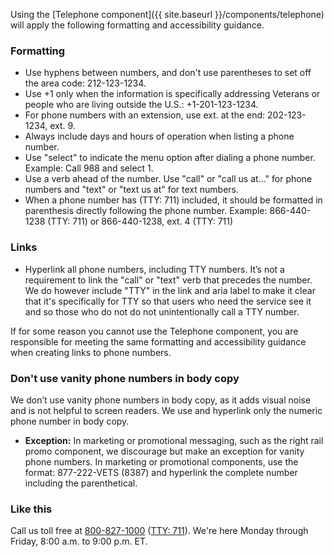 
Using the [Telephone component]({{ site.baseurl }}/components/telephone) will apply the following formatting and accessibility guidance.

### Formatting 

* Use hyphens between numbers, and don't use parentheses to set off the area code: 212-123-1234.
* Use +1 only when the information is specifically addressing Veterans or people who are living outside the U.S.: +1-201-123-1234.
* For phone numbers with an extension, use ext. at the end: 202-123-1234, ext. 9.
* Always include days and hours of operation when listing a phone number.
* Use "select" to indicate the menu option after dialing a phone number. Example: Call 988 and select 1.
* Use a verb ahead of the number. Use "call" or "call us at..." for phone numbers and "text" or "text us at" for text numbers.
* When a phone number has (TTY: 711) included, it should be formatted in parenthesis directly following the phone number. Example: 866-440-1238 (TTY: 711) or 866-440-1238, ext. 4 (TTY: 711)

### Links
* Hyperlink all phone numbers, including TTY numbers. It’s not a requirement to link the "call" or "text" verb that precedes the number. We do however include "TTY" in the link and aria label to make it clear that it's specifically for TTY so that users who need the service see it and so those who do not do not unintentionally call a TTY number.

If for some reason you cannot use the Telephone component, you are responsible for meeting the same formatting and accessibility guidance when creating links to phone numbers. 

### Don't use vanity phone numbers in body copy
We don’t use vanity phone numbers in body copy, as it adds visual noise and is not helpful to screen readers. We use and hyperlink only the numeric phone number in body copy.

- **Exception:** In marketing or promotional messaging, such as the right rail promo component, we discourage but make an exception for vanity phone numbers. In marketing or promotional components, use the format: 877-222-VETS (8387) and hyperlink the complete number including the parenthetical.

<div class="do-dont">
<div class="do-dont__do">
<h3 class="do-dont__heading">Like this</h3>
<div class="do-dont__content" markdown="1">
  
Call us toll free at <a href="tel:+18008271000" aria-label="8 0 0. 8 2 7. 1 0 0 0.">800-827-1000</a> (<a href="tel:711" aria-label="TTY. 7 1 1.">TTY: 711</a>). We're here Monday through Friday,
8:00 a.m. to 9:00 p.m. ET.

</div>
</div>
</div>
